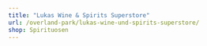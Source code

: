 ```yaml
---
title: "Lukas Wine & Spirits Superstore"
url: /overland-park/lukas-wine-und-spirits-superstore/
shop: Spirituosen
---
```

